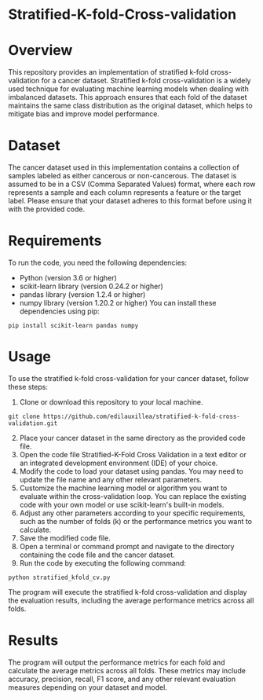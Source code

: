 # Stratified-K-fold-Cross-validation

# Overview
This repository provides an implementation of stratified k-fold cross-validation for a cancer dataset. Stratified k-fold cross-validation is a widely used technique for evaluating machine learning models when dealing with imbalanced datasets. This approach ensures that each fold of the dataset maintains the same class distribution as the original dataset, which helps to mitigate bias and improve model performance.

# Dataset
The cancer dataset used in this implementation contains a collection of samples labeled as either cancerous or non-cancerous. The dataset is assumed to be in a CSV (Comma Separated Values) format, where each row represents a sample and each column represents a feature or the target label. Please ensure that your dataset adheres to this format before using it with the provided code.

# Requirements
To run the code, you need the following dependencies:
  - Python (version 3.6 or higher)
  - scikit-learn library (version 0.24.2 or higher)
  - pandas library (version 1.2.4 or higher)
  - numpy library (version 1.20.2 or higher)
You can install these dependencies using pip:
```
pip install scikit-learn pandas numpy
```

# Usage
To use the stratified k-fold cross-validation for your cancer dataset, follow these steps:
1. Clone or download this repository to your local machine.
```
git clone https://github.com/edilauxillea/stratified-k-fold-cross-validation.git
```
2. Place your cancer dataset in the same directory as the provided code file.
3. Open the code file Stratified-K-Fold Cross Validation in a text editor or an integrated development environment (IDE) of your choice.
4. Modify the code to load your dataset using pandas. You may need to update the file name and any other relevant parameters.
5. Customize the machine learning model or algorithm you want to evaluate within the cross-validation loop. You can replace the existing code with your own model or use scikit-learn's built-in models.
6. Adjust any other parameters according to your specific requirements, such as the number of folds (k) or the performance metrics you want to calculate.
7. Save the modified code file.
8. Open a terminal or command prompt and navigate to the directory containing the code file and the cancer dataset.
9. Run the code by executing the following command:
```
python stratified_kfold_cv.py
```
The program will execute the stratified k-fold cross-validation and display the evaluation results, including the average performance metrics across all folds.

# Results
The program will output the performance metrics for each fold and calculate the average metrics across all folds. These metrics may include accuracy, precision, recall, F1 score, and any other relevant evaluation measures depending on your dataset and model.













